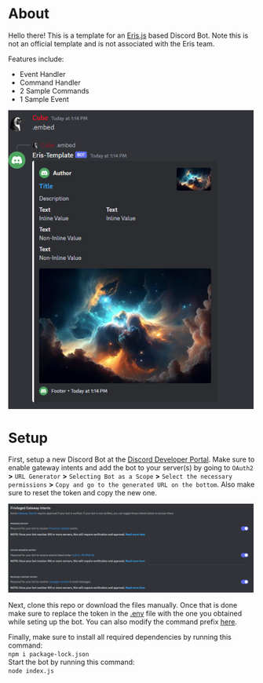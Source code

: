 # About
Hello there! This is a template for an [Eris.js](https://abal.moe/Eris/) based Discord Bot. Note this is not an official template and is not associated with the Eris team.

Features include:
* Event Handler
* Command Handler
* 2 Sample Commands
* 1 Sample Event

<img src="img/preview.png" width="500"> <br>

# Setup
First, setup a new Discord Bot at the [Discord Developer Portal](https://discord.com/developers/applications). Make sure to enable gateway intents and add the bot to your server(s) by going to `OAuth2` **>** `URL Generator` **>** `Selecting Bot as a Scope` **>** `Select the necessary permissions` **>** `Copy and go to the generated URL on the bottom`. Also make sure to reset the token and copy the new one.<br>

<img src="img/gateway.png" width="500"> <br>

Next, clone this repo or download the files manually. Once that is done make sure to replace the token in the [.env](.env) file with the one you obtained while seting up the bot. You can also modify the command prefix [here](index.js#L33).

Finally, make sure to install all required dependencies by running this command: <br>
`npm i package-lock.json` <br>
Start the bot by running this command: <br>
`node index.js` <br>